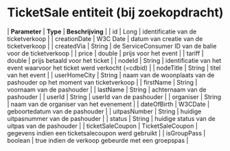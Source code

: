 ---
---

# TicketSale entiteit (bij zoekopdracht)

| **Parameter** | **Type** | **Beschrijving** |
| id | Long | identificatie van de ticketverkoop |
| creationDate | W3C Date | datum van creatie van de ticketverkoop |
| createdVia | String | de ServiceConsumer ID van de balie voor de ticketverkoop |
| price | double | prijs voor het event |
| tariff | double | prijs betaald voor het ticket |
| nodeId | String | identificatie van het event waarvoor het ticket werd verkocht (=cdbid) |
| nodeTitle | String | titel van het event |
| userHomeCity | String | naam van de woonplaats van de pashouder op het moment van ticketverkoop |
| firstName | String | voornaam van de pashouder |
| lastName | String | achternaam van de pashouder |
| userId | String | userId van de pashouder |
| organiser | String | naam van de organiser van het evenement |
| dateOfBirth | W3CDate | geboortedatum van de pashouder |
| uitpasNumber | String | huidige uitpasnummer van de pashouder |
| status | String | huidige status van de uitpas van de pashouder |
| ticketSaleCoupon | TicketSaleCoupon | gegevens indien een ticketsalecoupon werd gebruikt |
| isGroupPass | boolean | true indien de verkoop gebeurde met een groepspas |